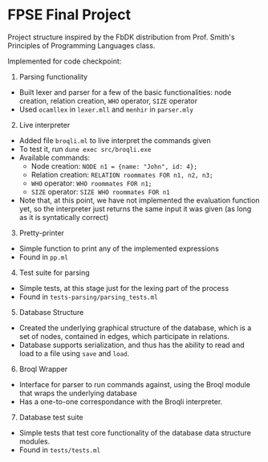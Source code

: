 # FPSE Final Project

Project structure inspired by the FbDK distribution from Prof. Smith's Principles of Programming Languages class.

Implemented for code checkpoint:
1. Parsing functionality
- Built lexer and parser for a few of the basic functionalities: node creation, relation creation, `WHO` operator, `SIZE` operator
- Used `ocamllex` in `lexer.mll` and `menhir` in `parser.mly`

2. Live interpreter
- Added file `broqli.ml` to live interpret the commands given
- To test it, run `dune exec src/broqli.exe`
- Available commands:
    - Node creation: `NODE n1 = {name: "John", id: 4};`
    - Relation creation: `RELATION roommates FOR n1, n2, n3;`
    - `WHO` operator: `WHO roommates FOR n1;`
    - `SIZE` operator: `SIZE WHO roommates FOR n1`
- Note that, at this point, we have not implemented the evaluation function yet, so the interpreter just returns the same input it was given (as long as it is syntatically correct)

3. Pretty-printer
- Simple function to print any of the implemented expressions
- Found in `pp.ml`

4. Test suite for parsing
- Simple tests, at this stage just for the lexing part of the process
- Found in `tests-parsing/parsing_tests.ml`

5. Database Structure
- Created the underlying graphical structure of the database, which is a set of nodes, contained in edges, which participate in relations. 
- Database supports serialization, and thus has the ability to read and load to a file using `save` and `load`.

6. Broql Wrapper
- Interface for parser to run commands against, using the Broql module that wraps the underlying database
- Has a one-to-one correspondance with the Broqli interpreter.

7. Database test suite
- Simple tests that test core functionality of the database data structure modules. 
- Found in `tests/tests.ml` 